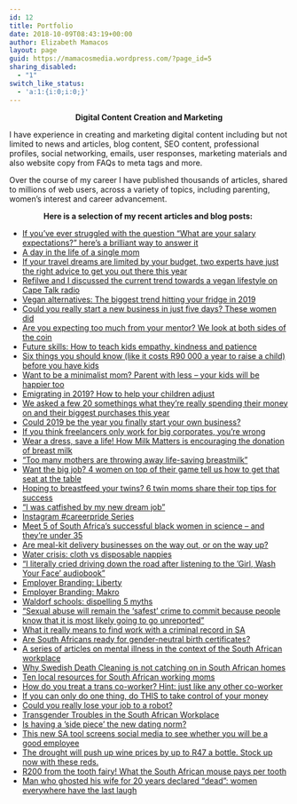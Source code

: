 ```yaml
---
id: 12
title: Portfolio
date: 2018-10-09T08:43:19+00:00
author: Elizabeth Mamacos
layout: page
guid: https://mamacosmedia.wordpress.com/?page_id=5
sharing_disabled:
  - "1"
switch_like_status:
  - 'a:1:{i:0;i:0;}'
---
```

<p style="text-align:center">
  <strong>Digital Content Creation and Marketing </strong>
</p>

I have experience in creating and marketing digital content including but not limited to news and articles, blog content, SEO content, professional profiles, social networking, emails, user responses, marketing materials and also website copy from FAQs to meta tags and more. 

Over the course of my career I have published thousands of articles, shared to millions of web users, across a variety of topics, including parenting, women’s interest and career advancement. 

<p style="text-align:center">
  <strong>Here is a selection of my recent articles&nbsp;and&nbsp;blog&nbsp;posts:&nbsp;</strong>
</p>

<ul class="wp-block-latest-posts">
  <li>
    <a href="/2019/04/24/if-youve-ever-struggled-with-the-question-what-are-your-salary-expectations-heres-a-brilliant-way-to-answer-it/">If you’ve ever struggled with the question “What are your salary expectations?” here’s a brilliant way to answer it</a>
  </li>
  <li>
    <a href="/2019/04/15/a-day-in-the-life-of-a-single-mom/">A day in the life of a single mom</a>
  </li>
  <li>
    <a href="/2019/04/09/if-your-travel-dreams-are-limited-by-your-budget-two-experts-have-just-the-right-advice-to-get-you-out-there-this-year/">If your travel dreams are limited by your budget, two experts have just the right advice to get you out there this year</a>
  </li>
  <li>
    <a href="/2019/04/08/refilwe-and-i-discussed-the-current-trend-towards-a-vegan-lifestyle-on-cape-talk-radio/">Refilwe and I discussed the current trend towards a vegan lifestyle on Cape Talk radio</a>
  </li>
  <li>
    <a href="/2019/04/04/vegan-alternatives-the-biggest-trend-hitting-your-fridge-in-2019/">Vegan alternatives: The biggest trend hitting your fridge in 2019</a>
  </li>
  <li>
    <a href="/2019/03/04/could-you-really-start-a-new-business-in-just-five-days-these-women-did/">Could you really start a new business in just five days? These women did</a>
  </li>
  <li>
    <a href="/2019/02/19/are-you-expecting-too-much-from-your-mentor-we-look-at-both-sides-of-the-coin/">Are you expecting too much from your mentor? We look at both sides of the coin</a>
  </li>
  <li>
    <a href="/2019/02/19/future-skills-how-to-teach-kids-empathy-kindness-and-patience/">Future skills: How to teach kids empathy, kindness and patience</a>
  </li>
  <li>
    <a href="/2019/02/19/six-things-you-should-know-like-it-costs-r90-000-a-year-to-raise-a-child-before-you-have-kids/">Six things you should know (like it costs R90 000 a year to raise a child) before you have kids</a>
  </li>
  <li>
    <a href="/2019/02/19/want-to-be-a-minimalist-mom-parent-with-less-your-kids-will-be-happier-too/">Want to be a minimalist mom? Parent with less – your kids will be happier too</a>
  </li>
  <li>
    <a href="/2019/01/31/emigrating-in-2019-how-to-help-your-children-adjust/">Emigrating in 2019? How to help your children adjust</a>
  </li>
  <li>
    <a href="/2019/01/28/we-asked-a-few-20-somethings-what-theyre-really-spending-their-money-on-and-their-biggest-purchases-this-year/">We asked a few 20 somethings what they’re really spending their money on and their biggest purchases this year</a>
  </li>
  <li>
    <a href="/2019/01/17/could-2019-be-the-year-you-finally-start-your-own-business/">Could 2019 be the year you finally start your own business?</a>
  </li>
  <li>
    <a href="/2019/01/15/if-you-think-freelancers-only-work-for-big-corporates-youre-wrong/">If you think freelancers only work for big corporates, you’re wrong</a>
  </li>
  <li>
    <a href="/2018/12/06/wear-a-dress-save-a-life-how-milk-matters-is-encouraging-the-donation-of-breast-milk/">Wear a dress, save a life! How Milk Matters is encouraging the donation of breast milk</a>
  </li>
  <li>
    <a href="/2018/11/28/too-many-mothers-are-throwing-away-life-saving-breastmilk/">“Too many mothers are throwing away life-saving breastmilk”</a>
  </li>
  <li>
    <a href="/2018/10/31/want-the-big-job-4-women-on-top-of-their-game-tell-us-how-to-get-that-seat-at-the-table/">Want the big job? 4 women on top of their game tell us how to get that seat at the table</a>
  </li>
  <li>
    <a href="/2018/10/31/hoping-to-breastfeed-your-twins-6-twin-moms-share-their-top-tips-for-success/">Hoping to breastfeed your twins? 6 twin moms share their top tips for success</a>
  </li>
  <li>
    <a href="/2018/10/22/i-was-catfished-by-my-new-dream-job/">“I was catfished by my new dream job”</a>
  </li>
  <li>
    <a href="/2018/10/22/instagram-careerpride-series/">Instagram #careerpride Series</a>
  </li>
  <li>
    <a href="/2018/10/12/meet-5-of-south-africas-successful-black-women-in-science-and-theyre-under-35/">Meet 5 of South Africa’s successful black women in science – and they’re under 35</a>
  </li>
  <li>
    <a href="/2018/10/12/are-meal-kit-delivery-businesses-on-the-way-out-or-on-the-way-up/">Are meal-kit delivery businesses on the way out, or on the way up?</a>
  </li>
  <li>
    <a href="/2018/10/12/water-crisis-cloth-vs-disposable-nappies/">Water crisis: cloth vs disposable nappies</a>
  </li>
  <li>
    <a href="/2018/10/12/i-literally-cried-driving-down-the-road-after-listening-to-the-girl-wash-your-face-audiobook/">“I literally cried driving down the road after listening to the ’Girl, Wash Your Face’ audiobook”</a>
  </li>
  <li>
    <a href="/2018/10/12/employer-branding-liberty/">Employer Branding: Liberty</a>
  </li>
  <li>
    <a href="/2018/10/10/employer-branding-videos-makro/">Employer Branding: Makro</a>
  </li>
  <li>
    <a href="/2018/10/10/waldorf-schools-dispelling-5-myths/">Waldorf schools: dispelling 5 myths</a>
  </li>
  <li>
    <a href="/2018/10/10/sexual-abuse-will-remain-the-safest-crime-to-commit-because-people-know-that-it-is-most-likely-going-to-go-unreported/">“Sexual abuse will remain the ‘safest’ crime to commit because people know that it is most likely going to go unreported”</a>
  </li>
  <li>
    <a href="/2018/10/10/what-it-really-means-to-find-work-with-a-criminal-record-in-sa/">What it really means to find work with a criminal record in SA</a>
  </li>
  <li>
    <a href="/2018/10/10/are-south-africans-ready-for-gender-neutral-birth-certificates/">Are South Africans ready for gender-neutral birth certificates?</a>
  </li>
  <li>
    <a href="/2018/10/09/a-series-of-articles-on-mental-illness-in-the-context-of-the-south-african-workplace/">A series of articles on mental illness in the context of the South African workplace</a>
  </li>
  <li>
    <a href="/2018/10/09/why-swedish-death-cleaning-is-not-catching-on-in-south-african-homes/">Why Swedish Death Cleaning is not catching on in South African homes</a>
  </li>
  <li>
    <a href="/2018/10/09/ten-local-resources-for-south-african-working-moms/">Ten local resources for South African working moms</a>
  </li>
  <li>
    <a href="/2018/10/09/how-do-you-treat-a-trans-co-worker-hint-just-like-any-other-co-worker/">How do you treat a trans co-worker? Hint: just like any other co-worker</a>
  </li>
  <li>
    <a href="/2018/10/09/if-you-can-only-do-one-thing-do-this-to-take-control-of-your-money/">If you can only do one thing, do THIS to take control of your money</a>
  </li>
  <li>
    <a href="/2018/10/09/could-you-really-lose-your-job-to-a-robot/">Could you really lose your job to a robot?</a>
  </li>
  <li>
    <a href="/2018/10/09/transgender-troubles-in-the-south-african-workplace/">Transgender Troubles in the South African Workplace</a>
  </li>
  <li>
    <a href="/2018/10/09/is-having-a-side-piece-the-new-dating-norm/">Is having a ’side piece’ the new dating norm?</a>
  </li>
  <li>
    <a href="/2018/10/09/this-new-sa-tool-screens-social-media-to-see-whether-you-will-be-a-good-employee/">This new SA tool screens social media to see whether you will be a good employee</a>
  </li>
  <li>
    <a href="/2018/10/09/the-drought-will-push-up-wine-prices-by-up-to-r47-a-bottle-stock-up-now-with-these-reds/">The drought will push up wine prices by up to R47 a bottle. Stock up now with these reds.</a>
  </li>
  <li>
    <a href="/2018/10/09/r200-from-the-tooth-fairy-what-the-south-african-mouse-pays-per-tooth/">R200 from the tooth fairy! What the South African mouse pays per tooth</a>
  </li>
  <li>
    <a href="/2018/10/09/man-who-ghosted-his-wife-for-20-years-declared-dead-women-everywhere-have-the-last-laugh/">Man who ghosted his wife for 20 years declared “dead”: women everywhere have the last laugh</a>
  </li>
</ul>